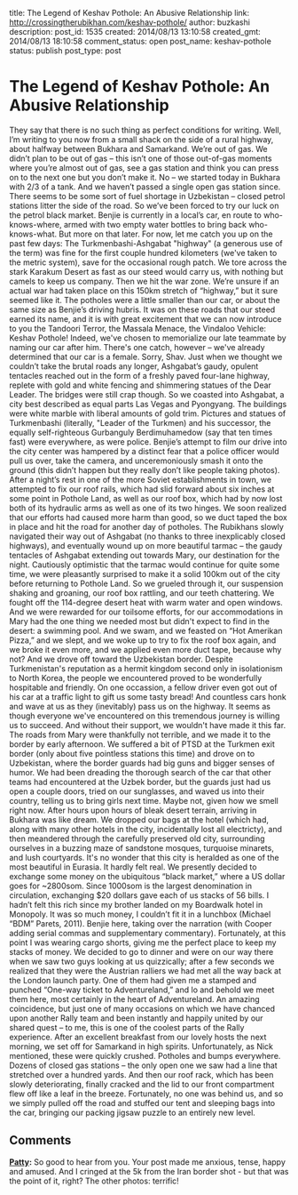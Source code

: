 title: The Legend of Keshav Pothole: An Abusive Relationship
link: http://crossingtherubikhan.com/keshav-pothole/
author: buzkashi
description: 
post_id: 1535
created: 2014/08/13 13:10:58
created_gmt: 2014/08/13 18:10:58
comment_status: open
post_name: keshav-pothole
status: publish
post_type: post

# The Legend of Keshav Pothole: An Abusive Relationship

They say that there is no such thing as perfect conditions for writing. Well, I’m writing to you now from a small shack on the side of a rural highway, about halfway between Bukhara and Samarkand. We’re out of gas. We didn’t plan to be out of gas – this isn’t one of those out-of-gas moments where you’re almost out of gas, see a gas station and think you can press on to the next one but you don’t make it. No – we started today in Bukhara with 2/3 of a tank. And we haven’t passed a single open gas station since. There seems to be some sort of fuel shortage in Uzbekistan – closed petrol stations litter the side of the road. So we’ve been forced to try our luck on the petrol black market. Benjie is currently in a local’s car, en route to who-knows-where, armed with two empty water bottles to bring back who-knows-what. But more on that later. For now, let me catch you up on the past few days: The Turkmenbashi-Ashgabat "highway" (a generous use of the term) was fine for the first couple hundred kilometers (we've taken to the metric system), save for the occasional rough patch. We tore across the stark Karakum Desert as fast as our steed would carry us, with nothing but camels to keep us company. Then we hit the war zone. We’re unsure if an actual war had taken place on this 150km stretch of “highway,” but it sure seemed like it. The potholes were a little smaller than our car, or about the same size as Benjie’s driving hubris. It was on these roads that our steed earned its name, and it is with great excitement that we can now introduce to you the Tandoori Terror, the Massala Menace, the Vindaloo Vehicle: Keshav Pothole! Indeed, we've chosen to memorialize our late teammate by naming our car after him. There's one catch, however – we've already determined that our car is a female. Sorry, Shav. Just when we thought we couldn’t take the brutal roads any longer, Ashgabat’s gaudy, opulent tentacles reached out in the form of a freshly paved four-lane highway, replete with gold and white fencing and shimmering statues of the Dear Leader. The bridges were still crap though. So we coasted into Ashgabat, a city best described as equal parts Las Vegas and Pyongyang. The buildings were white marble with liberal amounts of gold trim. Pictures and statues of Turkmenbashi (literally, "Leader of the Turkmen) and his successor, the equally self-righteous Gurbanguly Berdimuhamedow (say that ten times fast) were everywhere, as were police. Benjie’s attempt to film our drive into the city center was hampered by a distinct fear that a police officer would pull us over, take the camera, and unceremoniously smash it onto the ground (this didn’t happen but they really don’t like people taking photos). After a night’s rest in one of the more Soviet establishments in town, we attempted to fix our roof rails, which had slid forward about six inches at some point in Pothole Land, as well as our roof box, which had by now lost both of its hydraulic arms as well as one of its two hinges. We soon realized that our efforts had caused more harm than good, so we duct taped the box in place and hit the road for another day of potholes. The Rubikhans slowly navigated their way out of Ashgabat (no thanks to three inexplicably closed highways), and eventually wound up on more beautiful tarmac – the gaudy tentacles of Ashgabat extending out towards Mary, our destination for the night. Cautiously optimistic that the tarmac would continue for quite some time, we were pleasantly surprised to make it a solid 100km out of the city before returning to Pothole Land. So we grueled through it, our suspension shaking and groaning, our roof box rattling, and our teeth chattering. We fought off the 114-degree desert heat with warm water and open windows. And we were rewarded for our toilsome efforts, for our accommodations in Mary had the one thing we needed most but didn't expect to find in the desert: a swimming pool. And we swam, and we feasted on “Hot Amerikan Pizza,” and we slept, and we woke up to try to fix the roof box again, and we broke it even more, and we applied even more duct tape, because why not? And we drove off toward the Uzbekistan border. Despite Turkmenistan's reputation as a hermit kingdom second only in isolationism to North Korea, the people we encountered proved to be wonderfully hospitable and friendly. On one occassion, a fellow driver even got out of his car at a traffic light to gift us some tasty bread! And countless cars honk and wave at us as they (inevitably) pass us on the highway. It seems as though everyone we've encountered on this tremendous journey is willing us to succeed. And without their support, we wouldn't have made it this far. The roads from Mary were thankfully not terrible, and we made it to the border by early afternoon. We suffered a bit of PTSD at the Turkmen exit border (only about five pointless stations this time) and drove on to Uzbekistan, where the border guards had big guns and bigger senses of humor. We had been dreading the thorough search of the car that other teams had encountered at the Uzbek border, but the guards just had us open a couple doors, tried on our sunglasses, and waved us into their country, telling us to bring girls next time. Maybe not, given how we smell right now. After hours upon hours of bleak desert terrain, arriving in Bukhara was like dream. We dropped our bags at the hotel (which had, along with many other hotels in the city, incidentally lost all electricty), and then meandered through the carefully preserved old city, surrounding ourselves in a buzzing maze of sandstone mosques, turquoise minarets, and lush courtyards. It's no wonder that this city is heralded as one of the most beautiful in Eurasia. It hardly felt real. We presently decided to exchange some money on the ubiquitous “black market,” where a US dollar goes for ~2800som. Since 1000som is the largest denomination in circulation, exchanging $20 dollars gave each of us stacks of 56 bills. I hadn’t felt this rich since my brother landed on my Boardwalk hotel in Monopoly. It was so much money, I couldn’t fit it in a lunchbox (Michael “BDM” Parets, 2011). Benjie here, taking over the narration (with Cooper adding serial commas and supplementary commentary). Fortunately, at this point I was wearing cargo shorts, giving me the perfect place to keep my stacks of money. We decided to go to dinner and were on our way there when we saw two guys looking at us quizzically; after a few seconds we realized that they were the Austrian ralliers we had met all the way back at the London launch party. One of them had given me a stamped and punched “One-way ticket to Adventureland,” and lo and behold we meet them here, most certainly in the heart of Adventureland. An amazing coincidence, but just one of many occasions on which we have chanced upon another Rally team and been instantly and happily united by our shared quest – to me, this is one of the coolest parts of the Rally experience. After an excellent breakfast from our lovely hosts the next morning, we set off for Samarkand in high spirits. Unfortunately, as Nick mentioned, these were quickly crushed. Potholes and bumps everywhere. Dozens of closed gas stations – the only open one we saw had a line that stretched over a hundred yards. And then our roof rack, which has been slowly deteriorating, finally cracked and the lid to our front compartment flew off like a leaf in the breeze. Fortunately, no one was behind us, and so we simply pulled off the road and stuffed our tent and sleeping bags into the car, bringing our packing jigsaw puzzle to an entirely new level.

## Comments

**[Patty](#2959 "2014-08-13 13:48:04"):** So good to hear from you. Your post made me anxious, tense, happy and amused. And I cringed at the 5k from the Iran border shot - but that was the point of it, right? The other photos: terrific!

